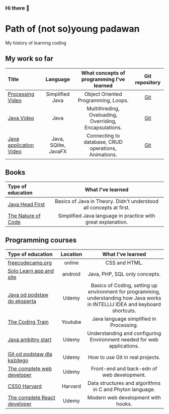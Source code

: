 ### Hi there 👋

# Path of (not so)young padawan
My history of learning coding

## My work so far
Title | Language | What concepts of programming I've learned | Git repository
:-- | :--: | :--: |:--:
[Processing Video](https://youtu.be/SCnKJ8gOhns)  | Simplified Java | Object Oriented Programming, Loops. | [Git](https://github.com/SzubaKrzysztof/Learning_Processing)
[Java Video](https://youtu.be/WszcqbLQHjo)| Java | Multithreding, Oveloading, Overriding, Encapsulations. | [Git](https://github.com/SzubaKrzysztof/Learnin_Java)
[Java application Video](https://youtu.be/S2IozY4VTuI) | Java, SQlite, JavaFX | Connecting to database, CRUD operations, Animations. | [Git](https://github.com/SzubaKrzysztof/Project_Backery_Crud) 


## Books

Type of education  | What I've learned
:--  | :--:
[Java Head First](https://www.amazon.com/Head-First-Java-Brain-Friendly-Guide-ebook/dp/B009KCUX3S)  | Basics of Java in Theory. Didn't understood all concepts at first.
[The Nature of Code](https://natureofcode.com/book/)  | Simplified Java language in practice with great explanation. 

## Programming courses

Type of education | Location  | What I've learned
:--- | :--: | :--:
[freecodecamp.org](https://www.freecodecamp.org/)| online | CSS and HTML.
[Solo Learn app and site](https://www.sololearn.com/Profile/14572445#)| android  | Java, PHP, SQL only concepts. 
[Java od podstaw do eksperta](https://www.udemy.com/course/java-od-podstaw-do-eksperta-tworz-wasne-aplikacje/) | Udemy  | Basics of Coding, setting up environment for programming, understanding how Java works in INTELLIJ IDEA and  keyboard shortcuts. 
[The Coding Train](https://www.youtube.com/user/shiffman/playlists?view=50&sort=dd&shelf_id=2)| Youtube | Java language simplified in Processing.
[Java ambitny start](https://www.udemy.com/course/java-ambitny-start/)| Udemy | Understanding and configuring  Environment needed for web applications. 
[Git od podstaw dla każdego](https://www.udemy.com/course/git-od-podstaw-dla-kazdego/) | Udemy  | How to use Git in real projects.
[The complete web developer](https://www.udemy.com/course/the-complete-web-developer-zero-to-mastery) | Udemy  | Front-end and back-edn of web development.
[CS50 Harvard](https://cs50.harvard.edu/college/2020/fall/) | Harvard  | Data structures and algorithms in C and Phyton language.
[The complete React developer](https://www.udemy.com/course/complete-react-developer-zero-to-mastery/) | Udemy  | Modern web development with hooks.




